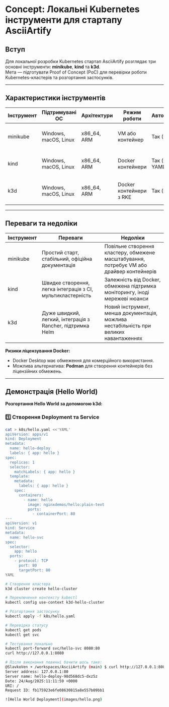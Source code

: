 # Concept: Локальні Kubernetes інструменти для стартапу AsciiArtify

## Вступ

Для локальної розробки Kubernetes стартап AsciiArtify розглядає три основні інструменти: **minikube**, **kind** та **k3d**.  
Мета — підготувати Proof of Concept (PoC) для перевірки роботи Kubernetes-кластерів та розгортання застосунків.

---

## Характеристики інструментів

| Інструмент | Підтримувані ОС | Архітектури | Режим роботи | Автоматизація | Додаткові функції |
|------------|----------------|------------|--------------|---------------|------------------|
| minikube   | Windows, macOS, Linux | x86_64, ARM | VM або контейнер | Так (CLI) | Dashboard, addon-менеджер, підтримка Helm |
| kind       | Windows, macOS, Linux | x86_64, ARM | Docker контейнери | Так (CLI + YAML) | Мультикластерні кластери, швидке створення |
| k3d        | Windows, macOS, Linux | x86_64, ARM | Docker контейнери з RKE | Так (CLI) | Легкий кластер, швидкий старт, інтеграція з Helm та Rancher |

---

## Переваги та недоліки

| Інструмент | Переваги | Недоліки |
|------------|----------|----------|
| minikube   | Простий старт, стабільний, офіційна документація | Повільне створення кластеру, обмежене масштабування, потребує VM або драйвер контейнерів |
| kind       | Швидке створення, легка інтеграція з CI, мультикластерність | Залежність від Docker, обмежена підтримка моніторингу, іноді мережеві нюанси |
| k3d        | Дуже швидкий, легкий, інтеграція з Rancher, підтримка Helm | Новий інструмент, менша документація, можлива нестабільність при великих навантаженнях |

**Ризики ліцензування Docker:**  
- Docker Desktop має обмеження для комерційного використання.  
- Можлива альтернатива: **Podman** для створення контейнерів без ліцензійних обмежень.  

---

## Демонстрація (Hello World)

**Розгортання Hello World за допомогою k3d:**

### 1️⃣ Створення Deployment та Service
```bash
cat > k8s/hello.yaml <<'YAML'
apiVersion: apps/v1
kind: Deployment
metadata:
  name: hello-deploy
  labels: { app: hello }
spec:
  replicas: 1
  selector:
    matchLabels: { app: hello }
  template:
    metadata:
      labels: { app: hello }
    spec:
      containers:
        - name: hello
          image: nginxdemos/hello:plain-text
          ports:
            - containerPort: 80
---
apiVersion: v1
kind: Service
metadata:
  name: hello-svc
spec:
  selector:
    app: hello
  ports:
    - protocol: TCP
      port: 80
      targetPort: 80
YAML

# Створення кластера
k3d cluster create hello-cluster

# Переключення контексту kubectl
kubectl config use-context k3d-hello-cluster

# Розгортання застосунку
kubectl apply -f k8s/hello.yaml

# Перевірка статусу
kubectl get pods
kubectl get svc

# Тестування локально
kubectl port-forward svc/hello-svc 8080:80
curl http://127.0.0.1:8080

# Після виконання повинні бачити шось таке:  
@SlavkoVen ➜ /workspaces/AsciiArtify (main) $ curl http://127.0.0.1:8080
Server address: 127.0.0.1:80
Server name: hello-deploy-98d568dc5-dxz5z
Date: 24/Aug/2025:11:11:59 +0000
URI: /
Request ID: fb175923e6fe08630815a8e557b09bb1

![Hello World Deployment](images/hello.png)


